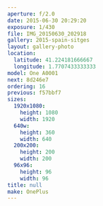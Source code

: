 ```yaml
---
aperture: f/2.0
date: 2015-06-30 20:29:20
exposure: 1/430
file: IMG_20150630_202918
gallery: 2015-spain-sitges
layout: gallery-photo
location:
  latitude: 41.224181666667
  longitude: 1.7707433333333
model: One A0001
next: 8d246e7
ordering: 16
previous: f57bbf7
sizes:
  1920x1080:
    height: 1080
    width: 1920
  640w:
    height: 360
    width: 640
  200x200:
    height: 200
    width: 200
  96x96:
    height: 96
    width: 96
title: null
make: OnePlus
---
```

